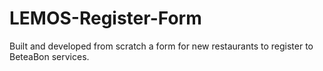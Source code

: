 # LEMOS-Register-Form


Built and developed from scratch a form for new restaurants to register to BeteaBon services.
